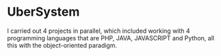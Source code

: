 # UberSystem
I carried out 4 projects in parallel, which included working with 4 programming languages ​​that are PHP, JAVA, JAVASCRIPT and Python, all this with the object-oriented paradigm.

